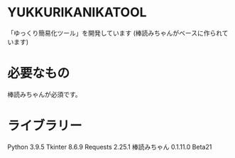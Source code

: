 # YUKKURIKANIKATOOL
「ゆっくり簡易化ツール」を開発しています
(棒読みちゃんがベースに作られています)
# 必要なもの
棒読みちゃんが必須です。
# ライブラリー
Python 3.9.5
Tkinter 8.6.9
Requests 2.25.1
棒読みちゃん 0.1.11.0 Beta21


